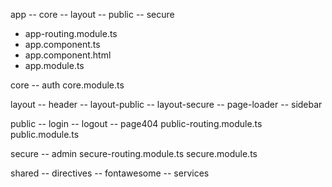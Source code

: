 app
-- core
-- layout
-- public
-- secure
- app-routing.module.ts
- app.component.ts
- app.component.html
- app.module.ts

core
-- auth
core.module.ts

layout
-- header
-- layout-public
-- layout-secure
-- page-loader
-- sidebar

public
-- login
-- logout
-- page404
public-routing.module.ts
public.module.ts

secure
-- admin
secure-routing.module.ts
secure.module.ts

shared
-- directives
-- fontawesome
-- services